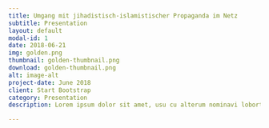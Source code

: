 ```yaml
---
title: Umgang mit jihadistisch-islamistischer Propaganda im Netz
subtitle: Presentation
layout: default
modal-id: 1
date: 2018-06-21
img: golden.png
thumbnail: golden-thumbnail.png
download: golden-thumbnail.png
alt: image-alt
project-date: June 2018
client: Start Bootstrap
category: Presentation
description: Lorem ipsum dolor sit amet, usu cu alterum nominavi lobortis. At duo novum diceret. Tantas apeirian vix et, usu sanctus postulant inciderint ut, populo diceret necessitatibus in vim. Cu eum dicam feugiat noluisse.

---
```

